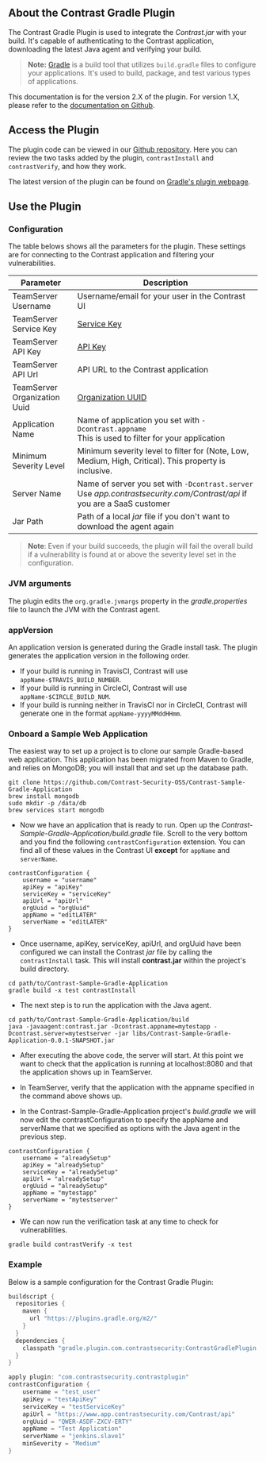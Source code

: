 <!--
title: "Contrast Gradle Plugin" 
description: "Sample Gradle build plugin using the Contrast Java SDK"
tags: "tools Gradle SDK Integration Java"
-->

## About the Contrast Gradle Plugin

The Contrast Gradle Plugin is used to integrate the *Contrast.jar* with your build. It's capable of authenticating to the Contrast application, downloading the latest Java agent and verifying your build.

> **Note:** [Gradle](https://gradle.org/) is a build tool that utilizes `build.gradle` files to configure your applications. It's used to build, package, and test various types of applications.

This documentation is for the version 2.X of the plugin. For version 1.X, please refer to the [documentation on Github](https://github.com/Contrast-Security-OSS/contrast-gradle-plugin/blob/1.3.0/README.md).

## Access the Plugin

The plugin code can be viewed in our [Github repository](https://github.com/Contrast-Security-OSS/contrast-gradle-plugin). Here you can review the two tasks added by the plugin, `contrastInstall` and `contrastVerify`, and how they work.

The latest version of the plugin can be found on [Gradle's plugin webpage](https://plugins.gradle.org/plugin/com.contrastsecurity.contrastplugin).

## Use the Plugin

### Configuration

The table belows shows all the parameters for the plugin. These settings are for connecting to the Contrast application and filtering your vulnerabilities.


| Parameter                    | Description                                             |
|------------------------------|---------------------------------------------------------|
| TeamServer Username          | Username/email for your user in the Contrast UI         |
| TeamServer Service Key       | [Service Key](admin-orgsettings.html#apikey)            |
| TeamServer API Key           | [API Key](admin-orgsettings.html#apikey)                |
| TeamServer API Url           | API URL to the Contrast application                     |
| TeamServer Organization Uuid | [Organization UUID](admin-orgsettings.html#apikey)                                      |
| Application Name             | Name of application you set with `-Dcontrast.appname` <BR> This is used to filter for your application |
| Minimum Severity Level       | Minimum severity level to filter for (Note, Low, Medium, High, Critical). This property is inclusive. |
| Server Name                  | Name of server you set with `-Dcontrast.server` <BR> Use *app.contrastsecurity.com/Contrast/api* if you are a SaaS customer |
| Jar Path                     | Path of a local *jar* file if you don't want to download the agent again                  |


>**Note**: Even if your build succeeds, the plugin will fail the overall build if a vulnerability is found at or above the severity level set in the configuration.

### JVM arguments

The plugin edits the `org.gradle.jvmargs` property in the *gradle.properties* file to launch the JVM with the Contrast agent. 

### appVersion

An application version is generated during the Gradle install task. The plugin generates the application version in the following order.

* If your build is running in TravisCI, Contrast will use `appName-$TRAVIS_BUILD_NUMBER`.
* If your build is running in CircleCI, Contrast will use `appName-$CIRCLE_BUILD_NUM`.
* If your build is running neither in TravisCI nor in CircleCI, Contrast will generate one in the format `appName-yyyyMMddHHmm`.

### Onboard a Sample Web Application

The easiest way to set up a project is to clone our sample Gradle-based web application. This application has been migrated from Maven to Gradle, and relies on MongoDB; you will install that and set up the database path.

```
git clone https://github.com/Contrast-Security-OSS/Contrast-Sample-Gradle-Application
brew install mongodb
sudo mkdir -p /data/db
brew services start mongodb
```

* Now we have an application that is ready to run. Open up the *Contrast-Sample-Gradle-Application/build.gradle* file. Scroll to the very bottom and you find the following `contrastConfiguration` extension. You can find all of these values in the Contrast UI **except** for `appName` and `serverName`.

```
contrastConfiguration {
    username = "username"
    apiKey = "apiKey"
    serviceKey = "serviceKey"
    apiUrl = "apiUrl"
    orgUuid = "orgUuid"
    appName = "editLATER"
    serverName = "editLATER"
}

```
* Once username, apiKey, serviceKey, apiUrl, and orgUuid have been configured we can install the Contrast *jar* file by calling the `contrastInstall` task. This will install **contrast.jar** within the project's build directory.

```
cd path/to/Contrast-Sample-Gradle-Application
gradle build -x test contrastInstall
```

* The next step is to run the application with the Java agent. 

```
cd path/to/Contrast-Sample-Gradle-Application/build
java -javaagent:contrast.jar -Dcontrast.appname=mytestapp -Dcontrast.server=mytestserver -jar libs/Contrast-Sample-Gradle-Application-0.0.1-SNAPSHOT.jar
```

* After executing the above code, the server will start.  At this point we want to check that the application is running at localhost:8080 and that the application shows up in TeamServer.

* In TeamServer, verify that the application with the appname specified in the command above shows up.
* In the Contrast-Sample-Gradle-Application project's *build.gradle* we will now edit the contrastConfiguration to specify the appName and serverName that we specified as options with the Java agent in the previous step.

```
contrastConfiguration {
    username = "alreadySetup"
    apiKey = "alreadySetup"
    serviceKey = "alreadySetup"
    apiUrl = "alreadySetup"
    orgUuid = "alreadySetup"
    appName = "mytestapp"
    serverName = "mytestserver"
}
```
*  We can now run the verification task at any time to check for vulnerabilities.

```
gradle build contrastVerify -x test
```

### Example

Below is a sample configuration for the Contrast Gradle Plugin:

``` groovy
buildscript {
  repositories {
    maven {
      url "https://plugins.gradle.org/m2/"
    }
  }
  dependencies {
    classpath "gradle.plugin.com.contrastsecurity:ContrastGradlePlugin:1.1.1"
  }
}

apply plugin: "com.contrastsecurity.contrastplugin"
contrastConfiguration {
    username = "test_user"
    apiKey = "testApiKey"
    serviceKey = "testServiceKey"
    apiUrl = "https://www.app.contrastsecurity.com/Contrast/api"
    orgUuid = "QWER-ASDF-ZXCV-ERTY"
    appName = "Test Application"
    serverName = "jenkins.slave1"
    minSeverity = "Medium"
}
```
